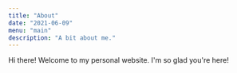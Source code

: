 ```yaml
---
title: "About"
date: "2021-06-09"
menu: "main"
description: "A bit about me."
---
```


Hi there! Welcome to my personal website. I'm so glad you're here!
